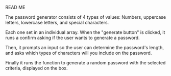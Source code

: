 READ ME

The password generator consists of 4 types of values:
Numbers, uppercase letters, lowercase letters, and special characters.

Each one set in an individual array. When the "generate button" is clicked, it runs a confirm asking if the user wants to generate a password.

Then, it prompts an input so the user can determine the password's length, and asks which types of characters will you include on the password.

Finally it runs the function to generate a random password with the selected criteria, displayed on the box.